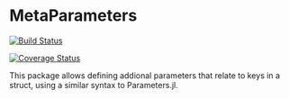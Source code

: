 # MetaParameters

[![Build Status](https://travis-ci.org/rafaqz/MetaParameters.jl.svg?branch=master)](https://travis-ci.org/rafaqz/MetaParameters.jl)

[![Coverage Status](https://coveralls.io/repos/rafaqz/MetaParameters.jl/badge.svg?branch=master&service=github)](https://coveralls.io/github/rafaqz/MetaParameters.jl?branch=master)

This package allows defining addional parameters that relate to keys in a struct, 
using a similar syntax to Parameters.jl.

